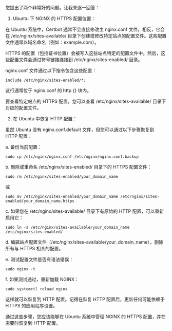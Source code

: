 您提出了两个非常好的问题。让我来逐一回答：

1. Ubuntu 下 NGINX 的 HTTPS 配置位置：

在 Ubuntu 系统中，Certbot 通常不会直接修改主 nginx.conf 文件。相反，它会在 /etc/nginx/sites-available/ 目录下创建或修改特定站点的配置文件。这些配置文件通常以域名命名（例如：example.com）。

HTTPS 的配置（包括证书位置）会被写入这些站点特定的配置文件中。然后，这些配置文件会通过符号链接连接到 /etc/nginx/sites-enabled/ 目录。

nginx.conf 文件通过以下指令包含这些配置：

```
include /etc/nginx/sites-enabled/*;
```

这行通常位于 nginx.conf 的 http {} 块内。

要查看特定站点的 HTTPS 配置，您可以查看 /etc/nginx/sites-available/ 目录下对应的配置文件。

2. 在 Ubuntu 中恢复 HTTP 配置：

虽然 Ubuntu 没有 nginx.conf.default 文件，但您可以通过以下步骤恢复到 HTTP 配置：

a. 备份当前配置：
```
sudo cp /etc/nginx/nginx.conf /etc/nginx/nginx.conf.backup
```

b. 删除或重命名 /etc/nginx/sites-enabled/ 目录下的 HTTPS 配置文件：
```
sudo rm /etc/nginx/sites-enabled/your_domain_name
```
或
```
sudo mv /etc/nginx/sites-enabled/your_domain_name /etc/nginx/sites-enabled/your_domain_name.https
```

c. 如果您在 /etc/nginx/sites-available/ 目录下有原始的 HTTP 配置，可以重新启用它：
```
sudo ln -s /etc/nginx/sites-available/your_domain_name /etc/nginx/sites-enabled/
```

d. 编辑站点配置文件（/etc/nginx/sites-available/your_domain_name），删除所有与 HTTPS 相关的配置。

e. 测试配置文件是否有语法错误：
```
sudo nginx -t
```

f. 如果测试通过，重新加载 NGINX：
```
sudo systemctl reload nginx
```

这样就可以恢复到 HTTP 配置。记得在恢复 HTTP 配置后，更新任何可能依赖于 HTTPS 的应用程序设置。

通过这些步骤，您应该能够在 Ubuntu 系统中管理 NGINX 的 HTTPS 配置，并在需要时恢复到 HTTP 配置。